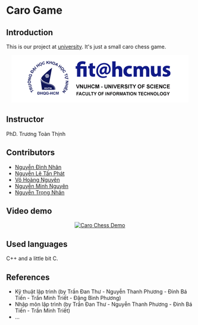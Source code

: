 # Caro Game
## Introduction
<p>This is our project at <a href="https://www.hcmus.edu.vn/">university</a>. It's just a small caro chess game.</p>
<div align="center"><a href="https://www.hcmus.edu.vn/"><img src="hcmus-logo.png"></a></div>

## Instructor
<p>PhD. Trương Toàn Thịnh</p>


## Contributors
- <a href="https://github.com/djxone123456">Nguyễn Đình Nhân</a>
- <a href="https://github.com/ThunderRed1578">Nguyễn Lê Tấn Phát</a>
- <a href="https://github.com/ConChimNon0102">Võ Hoàng Nguyên</a>
- <a href="https://github.com/NguyenPTN">Nguyễn Minh Nguyên</a>
- <a href="https://github.com/nhan925">Nguyễn Trọng Nhân</a>

## Video demo
<div align="center">
  <a href="https://www.youtube.com/watch?v=IdO1lEniXE8" title="Caro Chess Demo">
   <p align="center">
     <img width="50%" src="https://scontent.fsgn5-12.fna.fbcdn.net/v/t1.15752-9/342270510_1034169850892280_3620968664864840828_n.png?_nc_cat=103&ccb=1-7&_nc_sid=ae9488&_nc_ohc=RfMAQkGeQuwAX_j-GRX&_nc_ht=scontent.fsgn5-12.fna&oh=03_AdR7iFp4kDEtuHOYJlZ_2DxpBj6qWt91Czm0A-AMOHmpDQ&oe=6471837D" alt="Caro Chess Demo"/>
   </p>
  </a>
</div>

## Used languages
<p> C++ and a little bit C.</p>

## References
- Kỹ thuật lập trình (by Trần Đan Thư - Nguyễn Thanh Phương - Đinh Bá Tiến - Trần Minh Triết - Đặng Bình Phương)
- Nhập môn lập trình (by Trần Đan Thư - Nguyễn Thanh Phương - Đinh Bá Tiến - Trần Minh Triết)
- ...
